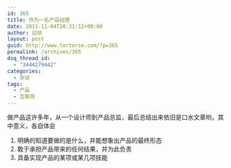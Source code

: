 ```yaml
---
id: 365
title: 作为一名产品经理
date: 2011-11-04T20:31:12+00:00
author: 愆伏
layout: post
guid: http://www.tortorse.com/?p=365
permalink: /archives/365
dsq_thread_id:
  - "3444279442"
categories:
  - 杂谈
tags:
  - 产品
  - 互联网
---
```

做产品这许多年，从一个设计师到产品总监，最后总结出来依旧是口水文章哟，其中意义，各自体会

  1. 明确的知道要做的是什么，并能想象出产品的最终形态
  2. 敢于承担产品带来的任何结果，并为此负责
  3. 具备实现产品的某项或某几项技能